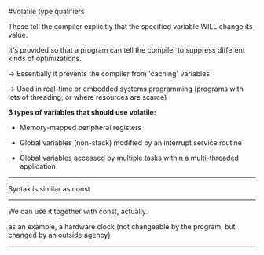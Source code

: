 #Volatile type qualifiers

These tell the compiler explicitly that the specified variable WILL change its value.

It's provided so that a program can tell the compiler to suppress different kinds of optimizations.

-> Essentially it prevents the compiler from 'caching' variables

-> Used in real-time or embedded systems programming
(programs with lots of threading, or where resources are scarce)

**3 types of variables that should use volatile:**

- Memory-mapped peripheral registers

- Global variables (non-stack) modified by an interrupt service routine

- Global variables accessed by multiple tasks within a multi-threaded application

---

Syntax is similar as const

---

We can use it together with const, actually.

as an example, a hardware clock (not changeable by the program, but changed by an outside agency)

---


